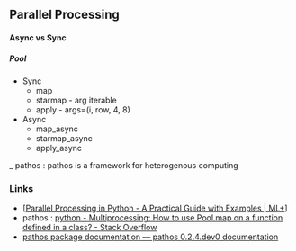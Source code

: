 ## Parallel Processing
#### Async vs Sync
##### Pool
- Sync
    - map
    - starmap - arg iterable
    - apply - args=(i, row, 4, 8)
- Async
  - map_async
  - starmap_async
  - apply_async  

_ pathos : pathos is a framework for heterogenous computing

### Links

* [[Parallel Processing in Python - A Practical Guide with Examples \| ML+](https://www.machinelearningplus.com/python/parallel-processing-python/)]
* pathos : [python - Multiprocessing: How to use Pool.map on a function defined in a class? - Stack Overflow](https://stackoverflow.com/questions/3288595/multiprocessing-how-to-use-pool-map-on-a-function-defined-in-a-class)
* [pathos package documentation — pathos 0.2.4.dev0 documentation](https://pathos.readthedocs.io/en/latest/)